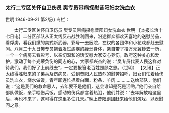 ### 太行二专区关怀自卫伤员  樊专员带病探慰昔阳妇女洗血衣
世明
1946-09-21
第2版()
专栏：

　　太行二专区关怀自卫伤员
    樊专员带病探慰昔阳妇女洗血衣
    世明
    【本报长治十七日电】二分区部队从正太线反击战胜利回来，沿途群众都欢天喜地的送慰劳品，看俘虏，看我们缴的美式新武器，彩号一去医院，左权的各团体和小花戏都赶去慰问。八月二十九日樊专员拖着发过虐疾的瘦弱身体，亲自带了拾万元冀钞去一所，一个一个病房去看彩号，以亲切温和的话安慰大家安心养伤，政府这种关心和爱护，激动了每个光荣负伤的同志的心，大家都兴奋的说：“樊专员代表人民这样对待我们，我们好了上前线去”，一定要报答老百姓照顾之恩。（世明）
    【又讯】正太线得胜归来的子弟兵及伤病员，受到昔阳人民热烈的慰劳招呼，妇女们忙着给伤员洗血衣，烧水做饭，青年即连忙担着白面、粉条、羊肉…………送给部队，他们说：“这是我们的救命恩人，去年要不是他们，这会谁知是死是活哟。”他们亲自给部队做饭，亲手喂伤兵饭，感动的伤兵都含着热泪，他们并说：“去年解放咱这里后，再也不来了，这可得在这里多住几天。”晚上昔阳剧团赶来给他们演戏，以表慰问之意。
